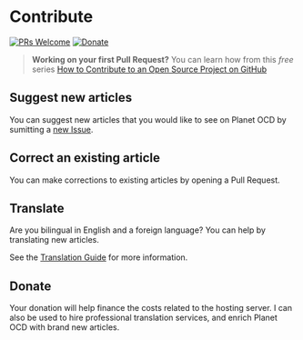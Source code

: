 Contribute
=======

[![PRs Welcome](https://img.shields.io/badge/PRs-welcome-brightgreen.svg?style=flat-square)](http://makeapullrequest.com)
[![Donate](https://img.shields.io/badge/Paypal-Donate-green.svg?logo=paypal&style=flat)](https://www.paypal.com/cgi-bin/webscr?cmd=_s-xclick&hosted_button_id=23LG7JTZSCA54&source=url)

> **Working on your first Pull Request?** You can learn how from this *free* series [How to Contribute to an Open Source Project on GitHub](https://egghead.io/series/how-to-contribute-to-an-open-source-project-on-github)

## Suggest new articles

You can suggest new articles that you would like to see on Planet OCD by sumitting a [new Issue](https://github.com/AurelienGasser/planetocd/issues).

## Correct an existing article

You can make corrections to existing articles by opening a Pull Request.

## Translate

Are you bilingual in English and a foreign language? You can help by translating new articles.

See the [Translation Guide](./translation_guide.md) for more information.

## Donate

Your donation will help finance the costs related to the hosting server. I can also be used to hire professional translation services, and enrich Planet OCD with brand new articles.
